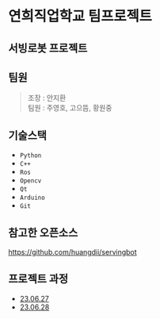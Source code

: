 # 연희직업학교 팀프로젝트
## 서빙로봇 프로젝트
## 팀원
> 조장 : 안지환 <br/>
> 팀원 : 주영호, 고으뜸, 황원중
## 기술스택
- ```Python```
- ```C++```
- ```Ros```
- ```Opencv```
- ```Qt```
- ```Arduino```
- ```Git```
## 참고한 오픈소스
https://github.com/huangdii/servingbot
## 프로젝트 과정
- [23.06.27](Schedule/20230627.md)
- [23.06.28](Schedule/20230628.md)
